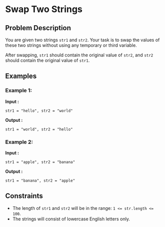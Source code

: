 # Swap Two Strings

## Problem Description

You are given two strings `str1` and `str2`. Your task is to swap the values of these two strings without using any temporary or third variable. 

After swapping, `str1` should contain the original value of `str2`, and `str2` should contain the original value of `str1`.

## Examples

### Example 1:
**Input :** 
```
str1 = "hello", str2 = "world"
```
**Output :** 
```
str1 = "world", str2 = "hello"
```

### Example 2:
**Input :** 
```
str1 = "apple", str2 = "banana"
```
**Output :** 
```
str1 = "banana", str2 = "apple"
```

## Constraints

- The length of `str1` and `str2` will be in the range: `1 <= str.length <= 100`.
- The strings will consist of lowercase English letters only.
